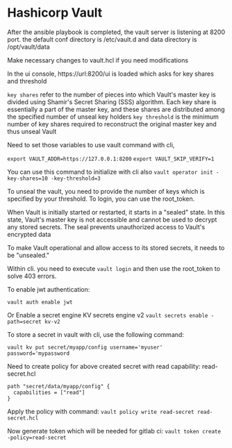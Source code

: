 # Hashicorp Vault

After the ansible playbook is completed, the vault server is listening at 8200 port.
the default conf directory is /etc/vault.d and data directory is /opt/vault/data

Make necessary changes to vault.hcl if you need modifications

In the ui console, https://url:8200/ui is loaded which asks for key shares and threshold

`key shares` refer to the number of pieces into which Vault's master key is divided using Shamir's Secret Sharing (SSS) algorithm. Each key share is essentially a part of the master key, and these shares are distributed among the specified number of unseal key holders
`key threshold` is the minimum number of key shares required to reconstruct the original master key and thus unseal Vault

Need to set those variables to use vault command with cli,

`export VAULT_ADDR=https://127.0.0.1:8200`
`export VAULT_SKIP_VERIFY=1`

You can use this command to initialize with cli also
`vault operator init -key-shares=10 -key-threshold=3`

To unseal the vault, you need to provide the number of keys which is specified by your threshold.
To login, you can use the root_token.


When Vault is initially started or restarted, it starts in a "sealed" state. In this state, Vault's master key is not accessible and cannot be used to decrypt any stored secrets. The seal prevents unauthorized access to Vault's encrypted data

To make Vault operational and allow access to its stored secrets, it needs to be "unsealed."

Within cli. you need to execute `vault login` and then use the root_token to solve 403 errors.


To enable jwt authentication:

`vault auth enable jwt`

Or Enable a secret engine KV secrets engine v2
`vault secrets enable -path=secret kv-v2`


To store a secret in vault with cli, use the following command:

`vault kv put secret/myapp/config username='myuser' password='mypassword`




Need to create policy for above created secret with read capability:
read-secret.hcl
```
path "secret/data/myapp/config" {
  capabilities = ["read"]
}
```
Apply the policy with command:
`vault policy write read-secret read-secret.hcl`

Now generate token which will be needed for gitlab ci:
`vault token create -policy=read-secret`












